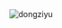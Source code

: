 <picture>
  <source media="(prefers-color-scheme: dark)" srcset="dist/github-contribution-grid-snake.svg">
  <source media="(prefers-color-scheme: light)" srcset="dist/github-contribution-grid-snake.svg">
  <img alt="dongziyu" src="dist/github-contribution-grid-snake.svg">
</picture>